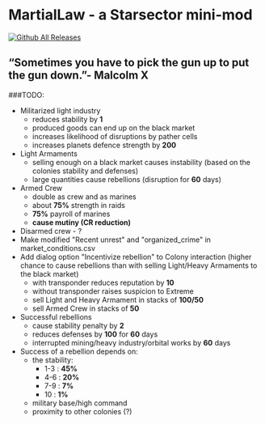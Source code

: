 # MartialLaw - a Starsector mini-mod
[![Github All Releases](https://img.shields.io/github/downloads/MilanTodorovic/MartialLaw/total.svg)]()

## “Sometimes you have to pick the gun up to put the gun down.”- Malcolm X

###TODO:
- Militarized light industry
  - reduces stability by **1**
  - produced goods can end up on the black market
  - increases likelihood of disruptions by pather cells
  - increases planets defence strength by **200**
- Light Armaments 
  - selling enough on a black market causes instability (based on the colonies stability and defenses) 
  - large quantities cause rebellions (disruption for **60** days)
- Armed Crew
  - double as crew and as marines
  - about **75%** strength in raids
  - **75%** payroll of marines
  - **cause mutiny (CR reduction)**
- Disarmed crew - ?
- Make modified "Recent unrest" and "organized_crime" in market_conditions.csv
- Add dialog option "Incentivize rebellion" to Colony interaction (higher chance to cause rebellions than with selling Light/Heavy Armaments to the black market)
  - with transponder reduces reputation by **10**
  - without transponder raises suspicion to Extreme
  - sell Light and Heavy Armament in stacks of **100/50**
  - sell Armed Crew in stacks of **50**
- Successful rebellions
  - cause stability penalty by **2**
  - reduces defenses by **100** for **60** days
  - interrupted mining/heavy industry/orbital works by **60** days
- Success of a rebellion depends on:
  - the stability:
    - 1-3 : **45%**
    - 4-6 : **20%**
    - 7-9 : **7%**
    - 10 : **1%**
  - military base/high command
  - proximity to other colonies (?)